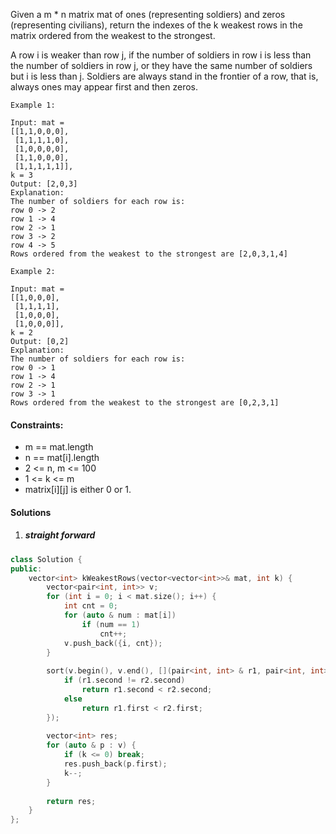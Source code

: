 Given a m * n matrix mat of ones (representing soldiers) and zeros (representing civilians), return the indexes of the k weakest rows in the matrix ordered from the weakest to the strongest.

A row i is weaker than row j, if the number of soldiers in row i is less than the number of soldiers in row j, or they have the same number of soldiers but i is less than j. Soldiers are always stand in the frontier of a row, that is, always ones may appear first and then zeros.

 

```
Example 1:

Input: mat = 
[[1,1,0,0,0],
 [1,1,1,1,0],
 [1,0,0,0,0],
 [1,1,0,0,0],
 [1,1,1,1,1]], 
k = 3
Output: [2,0,3]
Explanation: 
The number of soldiers for each row is: 
row 0 -> 2 
row 1 -> 4 
row 2 -> 1 
row 3 -> 2 
row 4 -> 5 
Rows ordered from the weakest to the strongest are [2,0,3,1,4]

Example 2:

Input: mat = 
[[1,0,0,0],
 [1,1,1,1],
 [1,0,0,0],
 [1,0,0,0]], 
k = 2
Output: [0,2]
Explanation: 
The number of soldiers for each row is: 
row 0 -> 1 
row 1 -> 4 
row 2 -> 1 
row 3 -> 1 
Rows ordered from the weakest to the strongest are [0,2,3,1]
```

 

#### Constraints:

-    m == mat.length
-    n == mat[i].length
-    2 <= n, m <= 100
-    1 <= k <= m
-    matrix[i][j] is either 0 or 1.


#### Solutions

1. ##### straight forward

```c++
class Solution {
public:
    vector<int> kWeakestRows(vector<vector<int>>& mat, int k) {
        vector<pair<int, int>> v;
        for (int i = 0; i < mat.size(); i++) {
            int cnt = 0;
            for (auto & num : mat[i])
                if (num == 1)
                    cnt++;
            v.push_back({i, cnt});
        }
        
        sort(v.begin(), v.end(), [](pair<int, int> & r1, pair<int, int> & r2) {
            if (r1.second != r2.second)
                return r1.second < r2.second;
            else
                return r1.first < r2.first;
        });
        
        vector<int> res;
        for (auto & p : v) {
            if (k <= 0) break;
            res.push_back(p.first);
            k--;
        }
        
        return res;
    }
};
```
